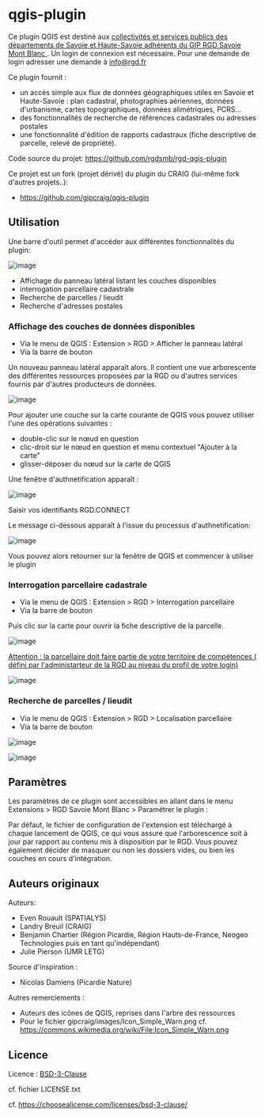 # qgis-plugin

Ce plugin QGIS est destiné aux <ins> collectivités et services publics des départements de Savoie et Haute-Savoie  adhérents du GIP RGD Savoie Mont Blanc </ins>. Un login de connexion est nécessaire. Pour une demande de login adresser une demande à info@rgd.fr

Ce plugin fournit  :

+ un accès simple aux flux de données géographiques utiles en Savoie et Haute-Savoie : plan cadastral, photographies aériennes, données d'urbanisme, cartes topographiques, données alimétriques, PCRS…
+ des fonctionnalités de recherche de références cadastrales ou adresses postales
+ une fonctionnalité d'édition de rapports cadastraux (fiche descriptive de parcelle, relevé de propriété).




Code source du projet: https://github.com/rgdsmb/rgd-qgis-plugin

Ce projet est un fork (projet dérivé) du plugin du CRAIG (lui-même fork d'autres projets..):
* https://github.com/gipcraig/qgis-plugin

## Utilisation

Une barre d'outil permet d'accéder aux différentes fonctionnalités du plugin:

![image](https://github.com/user-attachments/assets/c33450b1-dd5b-484f-82e3-01b3e2b8260b)
+ Affichage du panneau latéral listant les couches disponibles
+ interrogation parcellaire cadastrale
+ Recherche de parcelles / lieudit
+ Recherche d'adresses postales


### Affichage des couches de données disponibles

* Via le menu de QGIS : Extension > RGD > Afficher le panneau latéral
* Via la barre de bouton

Un nouveau panneau latéral apparaît alors. Il contient une vue arborescente des
différentes ressources proposées par la RGD ou d'autres services
fournis par d'autres producteurs de données.

![image](https://github.com/user-attachments/assets/87026218-8f76-4a89-8832-3b994b3a401b)


Pour ajouter une couche sur la carte courante de QGIS vous pouvez utiliser l'une des opérations suivantes :

* double-clic sur le nœud en question
* clic-droit sur le nœud en question et menu contextuel "Ajouter à la carte"
* glisser-déposer du nœud sur la carte de QGIS

Une fenêtre d'authnetification apparaît :

![image](https://github.com/user-attachments/assets/978b6cdb-dc34-4fbc-b293-b956f1f381bf)

Saisir vos identifiants RGD.CONNECT

Le message ci-dessous apparaît à l'issue du processus d'authnetification:

![image](https://github.com/user-attachments/assets/246271f6-78c8-438b-82c2-6a1874d6f175)

Vous pouvez alors retourner sur la fenêtre de QGIS et commencer à utiliser le plugin



### Interrogation parcellaire cadastrale 

* Via le menu de QGIS : Extension > RGD > Interrogation parcellaire
* Via la barre de bouton

Puis clic sur la carte pour ouvrir la fiche descriptive de la parcelle. 

![image](https://github.com/user-attachments/assets/1fb5b5a9-4dbc-426c-b509-f423cde3b6d9)

<ins>Attention : la parcellaire doit faire partie de votre territoire de compétences ( défini par l'administarteur de la RGD au niveau du profil de votre login)</ins>

![image](https://github.com/user-attachments/assets/5af8248e-0b19-4f01-bfee-d574448a518b)

### Recherche de parcelles / lieudit

* Via le menu de QGIS : Extension > RGD > Localisation parcellaire
* Via la barre de bouton

![image](https://github.com/user-attachments/assets/18febe09-360f-419f-98d3-0395a30c1a9b)

![image](https://github.com/user-attachments/assets/ac65854e-a1a2-4924-831d-133f958cadef)



## Paramètres

Les paramètres de ce plugin sont accessibles en allant dans le menu Extensions > RGD Savoie Mont Blanc > Paramétrer le plugin :

Par défaut, le fichier de configuration de l'extension est téléchargé à chaque
lancement de QGIS, ce qui vous assure que l'arborescence soit à jour par
rapport au contenu mis à disposition par le RGD. Vous pouvez également
décider de masquer ou non les dossiers vides, ou bien les couches en cours
d'intégration.

## Auteurs originaux

Auteurs:
* Even Rouault (SPATIALYS)
* Landry Breuil (CRAIG)
* Benjamin Chartier (Région Picardie, Région Hauts-de-France, Neogeo Technologies puis en tant qu'indépendant)
* Julie Pierson (UMR LETG)

Source d'inspiration :
* Nicolas Damiens (Picardie Nature)

Autres remerciements :
* Auteurs des icônes de QGIS, reprises dans l'arbre des ressources
* Pour le fichier gipcraig/images/Icon_Simple_Warn.png cf.
https://commons.wikimedia.org/wiki/File:Icon_Simple_Warn.png


## Licence

Licence : [BSD-3-Clause](https://spdx.org/licenses/BSD-3-Clause.html#licenseText)

cf. fichier LICENSE.txt

cf. https://choosealicense.com/licenses/bsd-3-clause/
